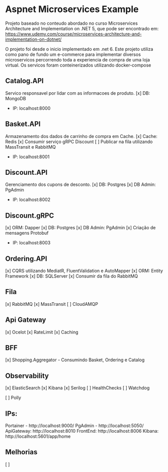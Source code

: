 # Aspnet Microservices Example

Projeto baseado no conteudo abordado no curso Microservices Architecture and Implementation on .NET 5, que pode ser encontrado em: https://www.udemy.com/course/microservices-architecture-and-implementation-on-dotnet/

O projeto foi desde o inicio implementado em .net 6.
Este projeto utiliza como pano de fundo um e-commerce para implementar diversos microservicos percorrendo toda a experiencia de compra de uma loja virtual.
Os servicos foram conteinerizados utilizando docker-compose

## Catalog.API
Servico responsavel por lidar com as informacoes de produto.
[x] DB: MongoDB
- IP: localhost:8000

## Basket.API
Armazenamento dos dados de carrinho de compra em Cache.
[x] Cache: Redis
[x] Consumir serviço gRPC Discount
[ ] Publicar na fila utilizando MassTransit e RabbitMQ
- IP: localhost:8001

## Discount.API
Gerenciamento dos cupons de desconto.
[x] DB: Postgres
[x] DB Admin: PgAdmin
- IP: localhost:8002

## Discount.gRPC
[x] ORM: Dapper
[x] DB: Postgres
[x] DB Admin: PgAdmin
[x] Criação de mensagens Protobuf
- IP: localhost:8003

## Ordering.API
[x] CQRS utilizando MediatR, FluentValidation e AutoMapper
[x] ORM: Entity Framework
[x] DB: SQLServer
[x] Consumir da fila do RabbitMQ

## Fila
[x] RabbitMQ
[x] MassTransit
[ ] CloudAMQP

## Api Gateway
[x] Ocelot
[x] RateLimit
[x] Caching

## BFF
[x] Shopping.Aggregator - Consumindo Basket, Ordering e Catalog

## Observability
[x] ElasticSearch
[x] Kibana
[x] Serilog
[ ] HealthChecks
[ ] Watchdog



[ ] Polly



## IPs:
Portainer - http://localhost:9000/
PgAdmin - http://localhost:5050/
ApiGateway: http://localhost:8010
FrontEnd: http://localhost:8006
Kibana: http://localhost:5601/app/home

## Melhorias
[ ]
